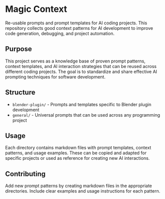 # Magic Context

Re-usable prompts and prompt templates for AI coding projects. This repository collects good context patterns for AI development to improve code generation, debugging, and project automation.

## Purpose

This project serves as a knowledge base of proven prompt patterns, context templates, and AI interaction strategies that can be reused across different coding projects. The goal is to standardize and share effective AI prompting techniques for software development.

## Structure

- `blender-plugin/` - Prompts and templates specific to Blender plugin development
- `general/` - Universal prompts that can be used across any programming project

## Usage

Each directory contains markdown files with prompt templates, context patterns, and usage examples. These can be copied and adapted for specific projects or used as reference for creating new AI interactions.

## Contributing

Add new prompt patterns by creating markdown files in the appropriate directories. Include clear examples and usage instructions for each pattern.